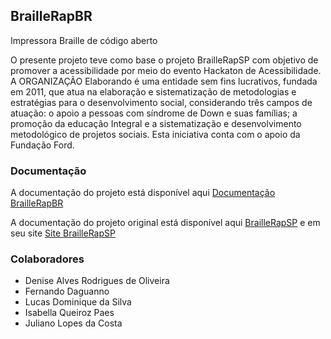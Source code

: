 ## BrailleRapBR

Impressora Braille de código aberto

O presente projeto teve como base o projeto BrailleRapSP com objetivo de promover a acessibilidade por meio do evento Hackaton de Acessibilidade.
A ORGANIZAÇÃO Elaborando é uma entidade sem fins lucrativos, fundada em 2011, que atua na elaboração e sistematização de metodologias e estratégias para o desenvolvimento social, considerando três campos de atuação:
o apoio a pessoas com síndrome de Down e suas famílias; a promoção da educação Integral e a sistematização e desenvolvimento metodológico de projetos sociais.
Esta iniciativa conta com o apoio da Fundação Ford.

### Documentação
A documentação do projeto está disponível aqui [Documentação BrailleRapBR](https://braillerap-br.readthedocs.io/pt/latest/)

A documentação do projeto original está disponível aqui [BrailleRapSP](https://braillerapsp-en.readthedocs.io/en/latest/index.html)
e em seu site [Site BrailleRapSP](http://www.braillerap.com)

### Colaboradores

* Denise Alves Rodrigues de Oliveira
* Fernando Daguanno
* Lucas Dominique da Silva
* Isabella Queiroz Paes
* Juliano Lopes da Costa


